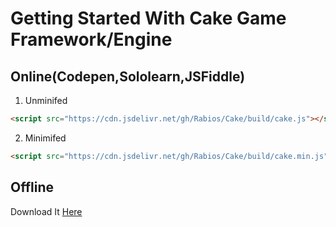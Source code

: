 # Getting Started With Cake Game Framework/Engine

## Online(Codepen,Sololearn,JSFiddle)

1. Unminifed
```html
<script src="https://cdn.jsdelivr.net/gh/Rabios/Cake/build/cake.js"></script>
```
2. Minimifed
```html
<script src="https://cdn.jsdelivr.net/gh/Rabios/Cake/build/cake.min.js"></script>
```

## Offline
Download It [Here](https://github.com/Rabios/Cake/archive/master.zip)
